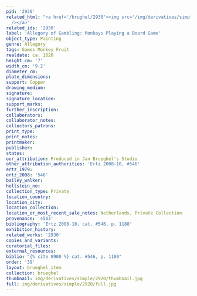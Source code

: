 ```yaml
---
pid: '2920'
related_html: "<a href='/brughel/2930'><img src='/img/derivatives/simple/2930/thumbnail.jpg'
  /></a>"
related_ids: '2930'
label: 'Allegory of Gambling: Monkeys Playing a Board Game'
object_type: Painting
genre: Allegory
tags: Games Monkey Fruit
realdate: ca. 1620
height_cm: '7'
width_cm: '9.2'
diameter_cm: 
plate_dimensions: 
support: Copper
drawing_medium: 
signature: 
signature_location: 
support_marks: 
further_inscription: 
collaborators: 
collaborator_notes: 
collectors_patrons: 
print_type: 
print_notes: 
printmaker: 
publisher: 
states: 
our_attribution: Produced in Jan Brueghel's Studio
other_attribution_authorities: 'Ertz 2008-10, #546'
ertz_1979: 
ertz_2008: '546'
bailey_walker: 
hollstein_no: 
collection_type: Private
location_country: 
location_city: 
location_collection: 
location_or_most_recent_sale_notes: Netherlands, Private Collection
provenance: '4563'
bibliography: 'Ertz 2008-10, cat. #546, p. 1180'
exhibition_history: 
related_works: '2930'
copies_and_variants: 
curatorial_files: 
external_resources: 
biblio: "{% cite 8900 %} cat. #546, p. 1180"
order: '39'
layout: brueghel_item
collection: brueghel
thumbnail: img/derivatives/simple/2920/thumbnail.jpg
full: img/derivatives/simple/2920/full.jpg
---
```

